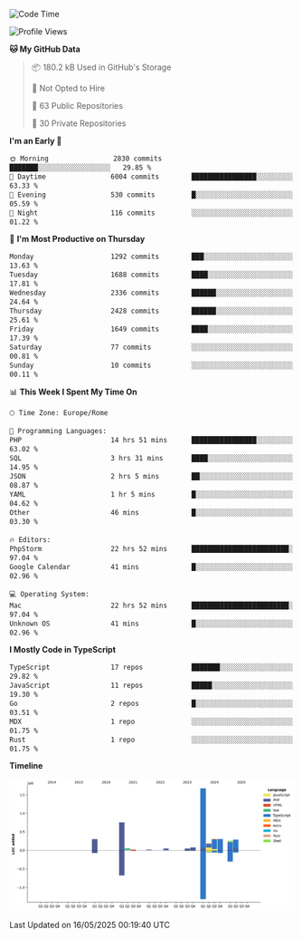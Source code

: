 <!--START_SECTION:waka-->
![Code Time](http://img.shields.io/badge/Code%20Time-5%2C981%20hrs%2022%20mins-blue)

![Profile Views](http://img.shields.io/badge/Profile%20Views-0-blue)

**🐱 My GitHub Data** 

> 📦 180.2 kB Used in GitHub's Storage 
 > 
> 🚫 Not Opted to Hire
 > 
> 📜 63 Public Repositories 
 > 
> 🔑 30 Private Repositories 
 > 
**I'm an Early 🐤** 

```text
🌞 Morning                2830 commits        ███████░░░░░░░░░░░░░░░░░░   29.85 % 
🌆 Daytime                6004 commits        ████████████████░░░░░░░░░   63.33 % 
🌃 Evening                530 commits         █░░░░░░░░░░░░░░░░░░░░░░░░   05.59 % 
🌙 Night                  116 commits         ░░░░░░░░░░░░░░░░░░░░░░░░░   01.22 % 
```
📅 **I'm Most Productive on Thursday** 

```text
Monday                   1292 commits        ███░░░░░░░░░░░░░░░░░░░░░░   13.63 % 
Tuesday                  1688 commits        ████░░░░░░░░░░░░░░░░░░░░░   17.81 % 
Wednesday                2336 commits        ██████░░░░░░░░░░░░░░░░░░░   24.64 % 
Thursday                 2428 commits        ██████░░░░░░░░░░░░░░░░░░░   25.61 % 
Friday                   1649 commits        ████░░░░░░░░░░░░░░░░░░░░░   17.39 % 
Saturday                 77 commits          ░░░░░░░░░░░░░░░░░░░░░░░░░   00.81 % 
Sunday                   10 commits          ░░░░░░░░░░░░░░░░░░░░░░░░░   00.11 % 
```


📊 **This Week I Spent My Time On** 

```text
🕑︎ Time Zone: Europe/Rome

💬 Programming Languages: 
PHP                      14 hrs 51 mins      ████████████████░░░░░░░░░   63.02 % 
SQL                      3 hrs 31 mins       ████░░░░░░░░░░░░░░░░░░░░░   14.95 % 
JSON                     2 hrs 5 mins        ██░░░░░░░░░░░░░░░░░░░░░░░   08.87 % 
YAML                     1 hr 5 mins         █░░░░░░░░░░░░░░░░░░░░░░░░   04.62 % 
Other                    46 mins             █░░░░░░░░░░░░░░░░░░░░░░░░   03.30 % 

🔥 Editors: 
PhpStorm                 22 hrs 52 mins      ████████████████████████░   97.04 % 
Google Calendar          41 mins             █░░░░░░░░░░░░░░░░░░░░░░░░   02.96 % 

💻 Operating System: 
Mac                      22 hrs 52 mins      ████████████████████████░   97.04 % 
Unknown OS               41 mins             █░░░░░░░░░░░░░░░░░░░░░░░░   02.96 % 
```

**I Mostly Code in TypeScript** 

```text
TypeScript               17 repos            ███████░░░░░░░░░░░░░░░░░░   29.82 % 
JavaScript               11 repos            █████░░░░░░░░░░░░░░░░░░░░   19.30 % 
Go                       2 repos             █░░░░░░░░░░░░░░░░░░░░░░░░   03.51 % 
MDX                      1 repo              ░░░░░░░░░░░░░░░░░░░░░░░░░   01.75 % 
Rust                     1 repo              ░░░░░░░░░░░░░░░░░░░░░░░░░   01.75 % 
```



**Timeline**

![Lines of Code chart](https://raw.githubusercontent.com/frnwtr/frnwtr/main/assets/bar_graph.png)


 Last Updated on 16/05/2025 00:19:40 UTC
<!--END_SECTION:waka-->